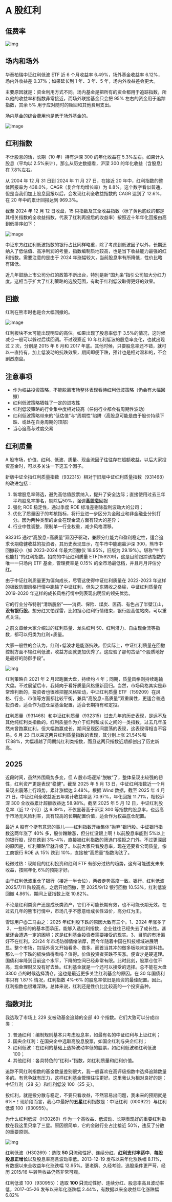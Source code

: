 # A 股红利

## 低费率

![img](/img/5BA42C51-3E91-4C6E-89E8-17E8C77C9AC9.png)

## 场内和场外

华泰柏瑞中证红利低波 ETF 近 6 个月收益率 6.49%，场外基金收益率 6.12%，场内外收益差 0.37%；如果延长到 1 年、3 年、5 年，场内外收益差会更大。

主要原因就是：资金利用方式不同。场内基金是把所有的资金都用于追踪指数，所以他的收益率和指数非常接近，而场外联接基金只会把 95% 左右的资金用于追踪指数，其余 5% 用于应对随时的赎回和其他费用支出。

场内基金的综合费用也是低于场外基金的。

![image](/img/B050F5B5-30BB-4AD3-B943-DD072F2024EF.png)

## 红利指数

不计股息的话，长期（10 年）持有沪深 300 的年化收益在 5.3%左右。如果计入股息（平均以 2.5%来计）。那么从历史数据看，沪深 300 的年化收益（含股息）在 7.8%左右。

从 2004 年 12 月 31 日到 2024 年 11 月 27 日，在接近 20 年中，红利指数的整体回报率为 438.0%，CAGR（复合年均增长率）为 8.8%。这个数字看似普通，但是当我们加上股息回报以后，会发现红利全收益指数的 CAGR 达到了 12.6%，在 20 年中的累计回报达到 969.3%。

截至 2024 年 12 月 12 日收盘，15 只指数及其全收益指数（标了黄色底纹的都是其相关指数的全收益指数，代表了红利再投后的收益率）按照近十年年化回报由高到低排序如下：

![image](/img/36C0AF4F-7503-4765-BE96-E594709C0A3D.webp)

中证东方红红利低波指数的银行占比同样略重，除了考虑到低波因子以外，长期还纳入了低估值、高净利润的考量，指数编制质地较高，也是当下收益能力最强的红利指数。需要注意的是由于 2024 年涨幅较大，当前股息率有所降低，性价比略有降低。

近几年鼓励上市公司分红的政策不断出台，特别是新“国九条”指引公司加大分红力度。这相当于扩大了红利策略的选股范围，有助于红利低波取得更好的效果。

## 回撤

红利在熊市时也是会大幅回撤的。

![image](/img/64DD56BD-B4D2-45C4-A97B-7E14ADFCF891.webp)

红利板块不太可能出现明显的高估。如果出现了股息率低于 3.5%的情况，这时候减仓一般可以躲过后续回调。不过观察近 10 年红利低波的股息率变化，也就出现过 2 次，分别是 2015 年 6 月和 2017 年底。其他时候，只要股息率还不错，就可以一直持有，加上低波动的抗跌效果，期间即便下跌，预计也是相对温和的，不会剧烈崩盘。

## 注意事项

- 作为权益投资策略，不能脱离市场整体表现看待红利低波策略（仍会有大幅回撤）
- 红利低波策略牺牲了一定的进攻性
- 红利低波策略的行业集中度相对较高（任何行业都会有周期性波动）
- 红利低波策略带来的“低估值”与“周期性”陷阱（高股息可能是由于股价持续下跌、或处在自身周期的顶部）
- 当心追高与过度交易

## 红利质量

A 股市场，价值、红利、低波、质量、现金流因子往往存在超额收益，以后大家投资基金时，可以多关注一下这五个因子。

新版中证全指红利质量指数（932315）相对于旧版中证红利质量指数（931468）的改进包括：

1. 新增股息率筛选，避免高估值股票纳入，提升了安全边际；直接使用过去三年平均股息率排名，剔除后50%，强调**高股息**回报
2. 强化 ROE 稳定性，通过季度 ROE 标准差剔除盈利波动大的公司；
3. 优化了质量因子的考核指标，将行业进一步区分为金融业和非金融业分别打分。因为两种类型的企业在现金流方面有较大的差异；
4. 行业中性调整，限制单一行业权重，减少风格漂移。

932315 通过“高股息+高质量”双因子驱动，兼顾分红能力和盈利稳定性，适合追求长期稳健收益的投资者。其历史表现显示，在牛市中能跑赢沪深 300，熊市中回撤较小（如 2023-2024 年最大回撤仅 18.95%，旧版为 29.19%）。堪称“牛市也能打”的红利指数。招商的中证红利质量 ETF(159209)，这是目前跟踪该指数的唯一一只场内 ETF 基金，管理费率是 0.15% 的全市场最低档，并且月月评估分红。

由于中证红利质量更为偏向成长，尽管这使得中证红利质量在 2022-2023 年这样的极致防御风格行情中跑输了中证红利，但失之东隅收之桑榆，中证红利质量在 2019-2020 年这样的成长风格行情中则表现出明显的领先优势。

它的行业分布特别“清新脱俗”——消费、保险、煤炭、医药、有色占了半壁江山，**没有银行股**。想分红又怕踩雷，比如担心红利行情结束，银行股高位站岗，可以重点关注。

之前文章给大家介绍过的红利质量、龙头红利 50、红利潜力、自由现金流等指数，都可以归类为红利+质量。

大家一般性的会认为，红利+低波才是能涨抗跌。但实际上，中证红利质量在回撤控制方面不输红利低波，收益方面就更加优秀了。这应验了那句古话“个股质地好是最好的防御手段”。

![img](/img/B39C99A0-5F7E-47F2-B27B-84E0613C8B63.webp)

红利策略自 2021 年 2 月起跑赢大盘，持续约 4 年；同期，质量风格则持续跑输大盘。不过展望后市，我倾向于看好质量风格重新回归。当然，市场风格其实是非常难判断的，投资者也很难把握风格轮动，中证红利质量 ETF（159209）在风格、行业、市值等方面都比较平衡，兼具"高股息+高质量"双重属性，更适合普通投资者，适合作为底仓型基金配置，适合长期持有和定投。

红利质量（931468）和中证红利质量（932315）过去几年的历史表现，是远不及其他纯红利类指数的。红利质量作为介于红利和成长之间的一类指数，过去几年虽然未曾跑赢红利，但大幅跑赢成长，期间呈现区间震荡的表现，这表现得相当不容易。6 月 23 日以来这两只红利质量指数的表现，其分别上涨 21.54%和 17.88%，大幅超越了同期纯红利类指数，而且这两只指数近期都创出了历史新高。

## 2025

近段时间，虽然外围局势多变，但 A 股市场逐渐“脱敏”了，整体呈现出较强的韧性，红利资产更是表现“稳健”。截至 2025 年 5 月 13 日，中证红利指数近一个月呈现出震荡上行趋势，累计涨幅达 3.48%。根据 Wind 数据，截至 2025 年 4 月 21 日，中证红利全收益近五年累计收益率达 70.97%，年化回报 11.71%，相较沪深 300 全收益累计超额收益达 58.98%。截至 2025 年 5 月 12 日，中证红利股息率（近 12 个月）达 6.39%，不仅显著高于沪深 300 等指数的股息率，也远高于市场无风险利率，具有较高的长期配置价值，适合作为权益底仓配置。

最近 A 股有个挺有意思的事儿——红利指数开始集体“抛弃”银行股。中证银行指数这两年涨了 40% 多，股价蹭蹭涨，但分红没跟上啊！以前股息率能到 5%以上的银行股，现在跌到 3%-4%，直接被红利指数的筛选门槛拒之门外。不过更深层的原因是，红利策略早就升级了。以前大家只看股息率，现在还要看公司质量，像工商银行 ROE 从 15% 跌到 10%，直接被“高质量”指数淘汰了。

轻微过热：现阶段的红利投资和红利 ETF 有部分过热的趋势，这有可能透支未来收益，按照年化 6%的预期才好。

由于红利低波重仓了银行（接近一半仓位），两者走势高度一致。银行、红利低波 2025/7/11 阶段高点，之后开始回撤，至 2025/9/12 银行回撤 10.53%，红利低波回撤 4.86%。期间上证指数上涨 10.82%。

不论是红利类资产还是成长类资产，它们不可能长期有效，也不可能长期无效。在过去几年的熊市行情中，市场几乎不愿意给成长性溢价，高分红为王。

雪球用户@二马由之：2025 年红利股下跌的原因大致有三个。1、2024 年涨多了  2、一些标的的基本面承压。能够入选红利指数，企业往往已经失去了成长性。甚至还会遭遇一定的困境；这是红利基金投资者需要接受的现实。3、目前的市场偏好不在红利。23/24 年市场防御情绪浓厚，而今年随着中国在科技领域进展明显。整个市场，包括外资又开始看多、做多。而首当其冲的做多板块肯定是科技。那么一个下跌的板块值得看吗？值得。价值投资者买跌不买涨。便宜才是硬道理。国债利率降到目前这个水平，下降的空间已经非常有限。此时此刻，股票仓位不高，现金理财又没有好去处。红利基金就是一个还可以接受的选择。总不能在大盘 3300 点的时候选择清仓。这也是最近更多关注红利基金的原因。在 30 年国债利率只有 1.87% 情况，红利指数 4%-6% 的股息率依旧是险资的最佳配置。因此，红利指数也很难深跌。总体来说，红利还是性价比比较高的一个投资品种。

## 指数对比

我选取了市场上 229 支被动基金追踪的全部 40 个指数。它们大致可以分成四类：

1. 普通红利：编制规则基本只考虑股息率，如最有名的中证红利与上证红利；
2. 国央企红利：在国央企中选取高股息股票，如国企红利与央企红利；
3. 红利低波：在红利的基础上选择波动率低的股票，如红利低波和红利低波 100；
4. 其他红利：各具特色的“红利+”指数，如红利质量和红利价值。

追踪不同红利指数的基金数量差别很大，我一般喜欢在高评级指数中选择追踪数量多的。有竞争就有压力，这样红利基金管理往往更好。这里我认为相对良好的是：中证红利（28 支）和红利低波 100（25 支）。

投红利，就是投分散与稳定，不要只看收益，不然容易出问题，我未来的预期就是 6%+！现阶段而言，我心中最好的**五星**红利指数是：中证红利（000922）与红利低波 100（930955）。

为什么红利低波（H30269）作为一个高收益、低波动、长期表现好的重要红利指数在我这里只拿了三星。原因很简单，它的金融行业占比接近 50%，违反了分散的重要原则。

![img](/img/C4C4A01C-894F-4478-9AD4-B4E0390AE6A0.png)

红利低波（H30269）：选取 **50 只**流动性好、连续分红、**红利支付率适中**、**每股股息正增长**以及股息率高且波动率低。2013-12-19 发布以来年化涨跌幅 8.11%，有数据以来全收益年化涨跌幅 12.95%。更老牌、久经考验，选股条件更严苛，经历 2015/16 牛转熊收益仍然非常可观。

红利低波 100（930955）：选取 **100 只**流动性好、连续分红、股息率高且波动率低，2017-05-26 发布以来年化涨跌幅 2.44%，有数据以来全收益年化涨跌幅 6.82%

